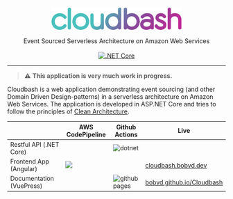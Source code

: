 <p align="center">
    <img src="./documentation/assets/images/cloudbash_rgb.svg" alt="drawing" width="300"/>
</p>


<p align="center">
Event Sourced Serverless Architecture on Amazon Web Services<br /><br />
<a  target="_blank" rel="noopener noreferrer" href="https://www.codacy.com/manual/BobvD/Cloudbash?utm_source=github.com&amp;utm_medium=referral&amp;utm_content=BobvD/Cloudbash&amp;utm_campaign=Badge_Grade"><img src="https://app.codacy.com/project/badge/Grade/94538214587a483aa003df7c916e6ba5" alt=".NET Core" style="max-width:100%;"></a>
</p>

---
> :warning: **This application is very much work in progress.**

Cloudbash is a web application demonstrating event sourcing (and other Domain Driven Design-patterns) in a serverless architecture on Amazon Web Services. The application is developed in ASP.NET Core and tries to follow the principles of [Clean Architecture](https://github.com/jasontaylordev/CleanArchitecture).


|                          | AWS CodePipeline                                                              | Github Actions                                                                         | Live                                                                         |
|--------------------------|-------------------------------------------------------------------------------|----------------------------------------------------------------------------------------|------------------------------------------------------------------------------|
| Restful API (.NET Core) |  | ![dotnet](https://github.com/BobvD/Cloudbash/workflows/dotnet/badge.svg) |
| Frontend App (Angular)   | ![](https://badges-badges-images-dev.s3.amazonaws.com/cloudbash-frontend.svg) |                                                                                     | [cloudbash.bobvd.dev](https://d2bgpsr44efzwn.cloudfront.net/) | 
| Documentation (VuePress) |                                                                                | ![github pages](https://github.com/BobvD/Cloudbash/workflows/github%20pages/badge.svg) | [bobvd.github.io/Cloudbash](https://bobvd.github.io/Cloudbash/index.html)    |